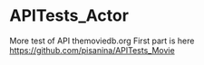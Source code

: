 # APITests_Actor
More test of API themoviedb.org
First part is here https://github.com/pisanina/APITests_Movie

